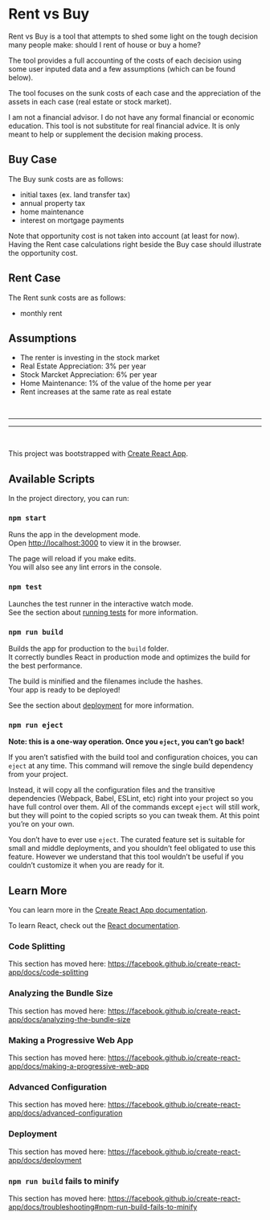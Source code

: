 # Rent vs Buy

Rent vs Buy is a tool that attempts to shed some light on the tough decision many people make: should I rent of house or buy a home?

The tool provides a full accounting of the costs of each decision using some user inputed data and a few assumptions (which can be found below).

The tool focuses on the sunk costs of each case and the appreciation of the assets in each case (real estate or stock market).

I am not a financial advisor. I do not have any formal financial or economic education. This tool is not substitute for real financial advice. It is only meant to help or supplement the decision making process.

<!-- The tool was largely inspired by this YouTube video by Ben Felix.

[![IMAGE ALT TEXT HERE](https://img.youtube.com/vi/Uwl3-jBNEd4/0.jpg)](https://www.youtube.com/watch?v=Uwl3-jBNEd4) -->

## Buy Case
The Buy sunk costs are as follows:
- initial taxes (ex. land transfer tax)
- annual property tax
- home maintenance
- interest on mortgage payments

Note that opportunity cost is not taken into account (at least for now). Having the Rent case calculations right beside the Buy case should illustrate the opportunity cost.

## Rent Case
The Rent sunk costs are as follows:
- monthly rent

## Assumptions
- The renter is investing in the stock market
- Real Estate Appreciation: 3% per year
- Stock Marcket Appreciation: 6% per year
- Home Maintenance: 1% of the value of the home per year
- Rent increases at the same rate as real estate

<br>
<hr><hr>
<br>

This project was bootstrapped with [Create React App](https://github.com/facebook/create-react-app).

## Available Scripts

In the project directory, you can run:

### `npm start`

Runs the app in the development mode.<br>
Open [http://localhost:3000](http://localhost:3000) to view it in the browser.

The page will reload if you make edits.<br>
You will also see any lint errors in the console.

### `npm test`

Launches the test runner in the interactive watch mode.<br>
See the section about [running tests](https://facebook.github.io/create-react-app/docs/running-tests) for more information.

### `npm run build`

Builds the app for production to the `build` folder.<br>
It correctly bundles React in production mode and optimizes the build for the best performance.

The build is minified and the filenames include the hashes.<br>
Your app is ready to be deployed!

See the section about [deployment](https://facebook.github.io/create-react-app/docs/deployment) for more information.

### `npm run eject`

**Note: this is a one-way operation. Once you `eject`, you can’t go back!**

If you aren’t satisfied with the build tool and configuration choices, you can `eject` at any time. This command will remove the single build dependency from your project.

Instead, it will copy all the configuration files and the transitive dependencies (Webpack, Babel, ESLint, etc) right into your project so you have full control over them. All of the commands except `eject` will still work, but they will point to the copied scripts so you can tweak them. At this point you’re on your own.

You don’t have to ever use `eject`. The curated feature set is suitable for small and middle deployments, and you shouldn’t feel obligated to use this feature. However we understand that this tool wouldn’t be useful if you couldn’t customize it when you are ready for it.

## Learn More

You can learn more in the [Create React App documentation](https://facebook.github.io/create-react-app/docs/getting-started).

To learn React, check out the [React documentation](https://reactjs.org/).

### Code Splitting

This section has moved here: https://facebook.github.io/create-react-app/docs/code-splitting

### Analyzing the Bundle Size

This section has moved here: https://facebook.github.io/create-react-app/docs/analyzing-the-bundle-size

### Making a Progressive Web App

This section has moved here: https://facebook.github.io/create-react-app/docs/making-a-progressive-web-app

### Advanced Configuration

This section has moved here: https://facebook.github.io/create-react-app/docs/advanced-configuration

### Deployment

This section has moved here: https://facebook.github.io/create-react-app/docs/deployment

### `npm run build` fails to minify

This section has moved here: https://facebook.github.io/create-react-app/docs/troubleshooting#npm-run-build-fails-to-minify
